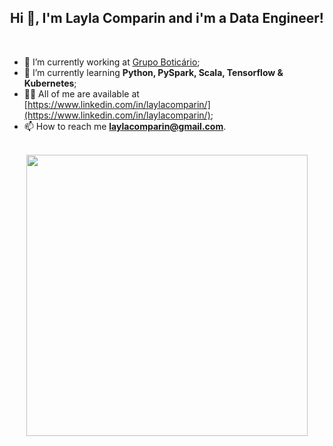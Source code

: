 <h2 align="center">Hi 👋, I'm Layla Comparin and i'm a Data Engineer!</h1><br>

- 🔭 I’m currently working at [Grupo Boticário](https://grupoboticario.gupy.io/);
- 🌱 I’m currently learning **Python, PySpark, Scala, Tensorflow & Kubernetes**;
- 👨‍💻 All of me are available at [https://www.linkedin.com/in/laylacomparin/](https://www.linkedin.com/in/laylacomparin/);
- 📫 How to reach me **laylacomparin@gmail.com**.

<br>
<center>
        <td><img width="450px" align="center" src="https://github-readme-stats.vercel.app/api/top-langs/?username=laylacomparin&hide=html&layout=compact" /></td>
</center>  
